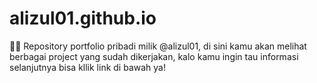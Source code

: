# alizul01.github.io
🙋‍♂️ Repository portfolio pribadi milik @alizul01, di sini kamu akan melihat berbagai project yang sudah dikerjakan, kalo kamu ingin tau informasi selanjutnya bisa kllik link di bawah ya!
